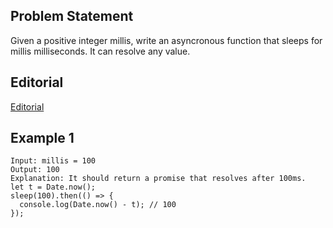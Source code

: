 ## Problem Statement

Given a positive integer millis, write an asyncronous function that sleeps for millis milliseconds. It can resolve any value.

## Editorial

[Editorial](https://leetcode.com/problems/sleep/editorial/?utm_campaign=DailyD11&utm_medium=Email&utm_source=Daily&gio_link_id=Y9Jw7b6R)

## Example 1

```
Input: millis = 100
Output: 100
Explanation: It should return a promise that resolves after 100ms.
let t = Date.now();
sleep(100).then(() => {
  console.log(Date.now() - t); // 100
});
```
